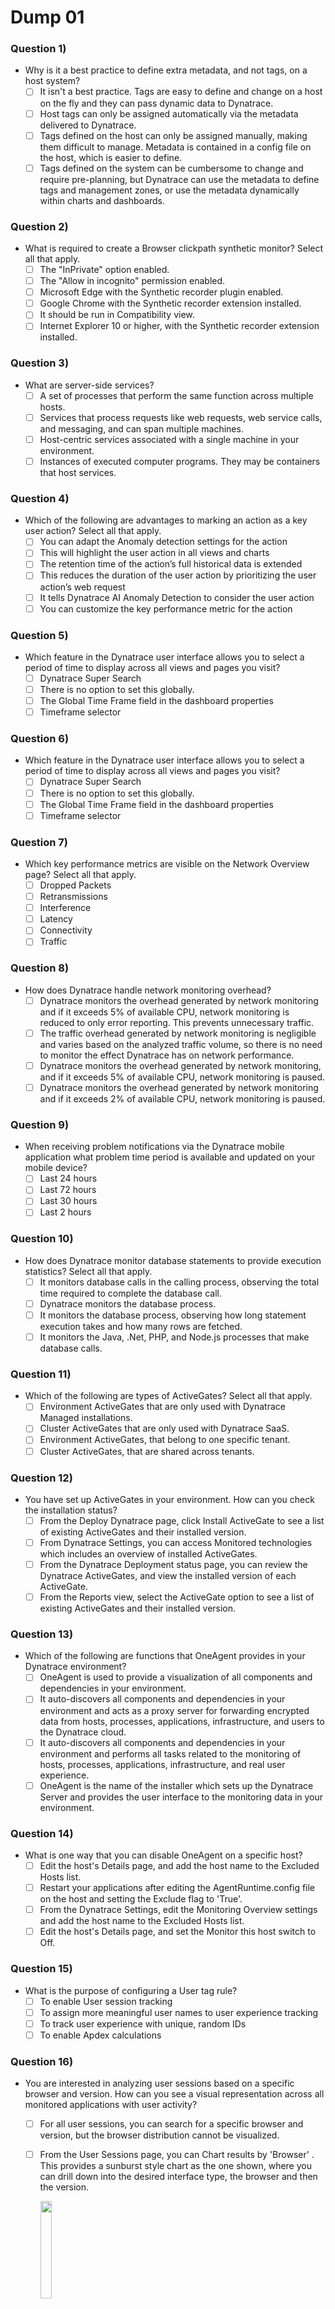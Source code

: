 # Dump 01
### **Question 1)**
- Why is it a best practice to define extra metadata, and not tags, on a host system?
    - [ ] It isn't a best practice. Tags are easy to define and change on a host on the fly and they can pass dynamic data to Dynatrace.
    - [ ] Host tags can only be assigned automatically via the metadata delivered to Dynatrace.
    - [ ] Tags defined on the host can only be assigned manually, making them difficult to manage. Metadata is contained in a config file on the host, which is easier to define.
    - [ ] Tags defined on the system can be cumbersome to change and require pre-planning, but Dynatrace can use the metadata to define tags and management zones, or use the metadata dynamically within charts and dashboards.
### **Question 2)**
- What is required to create a Browser clickpath synthetic monitor? Select all that apply.
    - [ ] The "InPrivate" option enabled.
    - [ ] The "Allow in incognito" permission enabled.
    - [ ] Microsoft Edge with the Synthetic recorder plugin enabled.
    - [ ] Google Chrome with the Synthetic recorder extension installed.
    - [ ] It should be run in Compatibility view.
    - [ ] Internet Explorer 10 or higher, with the Synthetic recorder extension installed.
### **Question 3)**
- What are server-side services?
    - [ ] A set of processes that perform the same function across multiple hosts.
    - [ ] Services that process requests like web requests, web service calls, and messaging, and can span multiple machines.
    - [ ] Host-centric services associated with a single machine in your environment.
    - [ ] Instances of executed computer programs. They may be containers that host services.
### **Question 4)**
- Which of the following are advantages to marking an action as a key user action? Select all that apply.
    - [ ] You can adapt the Anomaly detection settings for the action
    - [ ] This will highlight the user action in all views and charts
    - [ ] The retention time of the action’s full historical data is extended
    - [ ] This reduces the duration of the user action by prioritizing the user action’s web request
    - [ ] It tells Dynatrace AI Anomaly Detection to consider the user action
    - [ ] You can customize the key performance metric for the action
### **Question 5)**
- Which feature in the Dynatrace user interface allows you to select a period of time to display across all views and pages you visit?
    - [ ] Dynatrace Super Search
    - [ ] There is no option to set this globally.
    - [ ] The Global Time Frame field in the dashboard properties
    - [ ] Timeframe selector
### **Question 6)**
- Which feature in the Dynatrace user interface allows you to select a period of time to display across all views and pages you visit?
    - [ ] Dynatrace Super Search
    - [ ] There is no option to set this globally.
    - [ ] The Global Time Frame field in the dashboard properties
    - [ ] Timeframe selector
### **Question 7)**
- Which key performance metrics are visible on the Network Overview page? Select all that apply.
    - [ ] Dropped Packets
    - [ ] Retransmissions
    - [ ] Interference
    - [ ] Latency
    - [ ] Connectivity
    - [ ] Traffic
### **Question 8)**
- How does Dynatrace handle network monitoring overhead?
    - [ ] Dynatrace monitors the overhead generated by network monitoring and if it exceeds 5% of available CPU, network monitoring is reduced to only error reporting. This prevents unnecessary traffic.
    - [ ] The traffic overhead generated by network monitoring is negligible and varies based on the analyzed traffic volume, so there is no need to monitor the effect Dynatrace has on network performance.
    - [ ] Dynatrace monitors the overhead generated by network monitoring, and if it exceeds 5% of available CPU, network monitoring is paused.
    - [ ] Dynatrace monitors the overhead generated by network monitoring and if it exceeds 2% of available CPU, network monitoring is paused.
### **Question 9)**
- When receiving problem notifications via the Dynatrace mobile application what problem time period is available and updated on your mobile device?
    - [ ] Last 24 hours
    - [ ] Last 72 hours
    - [ ] Last 30 hours
    - [ ] Last 2 hours
### **Question 10)**
- How does Dynatrace monitor database statements to provide execution statistics? Select all that apply.
    - [ ] It monitors database calls in the calling process, observing the total time required to complete the database call.
    - [ ] Dynatrace monitors the database process.
    - [ ] It monitors the database process, observing how long statement execution takes and how many rows are fetched.
    - [ ] It monitors the Java, .Net, PHP, and Node.js processes that make database calls.
### **Question 11)**
- Which of the following are types of ActiveGates? Select all that apply.
    - [ ] Environment ActiveGates that are only used with Dynatrace Managed installations.
    - [ ] Cluster ActiveGates that are only used with Dynatrace SaaS.
    - [ ] Environment ActiveGates, that belong to one specific tenant.
    - [ ] Cluster ActiveGates, that are shared across tenants.
### **Question 12)**
- You have set up ActiveGates in your environment. How can you check the installation status?
    - [ ] From the Deploy Dynatrace page, click Install ActiveGate to see a list of existing ActiveGates and their installed version.
    - [ ] From Dynatrace Settings, you can access Monitored technologies which includes an overview of installed ActiveGates.
    - [ ] From the Dynatrace Deployment status page, you can review the Dynatrace ActiveGates, and view the installed version of each ActiveGate.
    - [ ] From the Reports view, select the ActiveGate option to see a list of existing ActiveGates and their installed version.
### **Question 13)**
- Which of the following are functions that OneAgent provides in your Dynatrace environment?
    - [ ] OneAgent is used to provide a visualization of all components and dependencies in your environment.
    - [ ] It auto-discovers all components and dependencies in your environment and acts as a proxy server for forwarding encrypted data from hosts, processes, applications, infrastructure, and users to the Dynatrace cloud.
    - [ ] It auto-discovers all components and dependencies in your environment and performs all tasks related to the monitoring of hosts, processes, applications, infrastructure, and real user experience.
    - [ ] OneAgent is the name of the installer which sets up the Dynatrace Server and provides the user interface to the monitoring data in your environment.
### **Question 14)**
- What is one way that you can disable OneAgent on a specific host?
    - [ ] Edit the host's Details page, and add the host name to the Excluded Hosts list.
    - [ ] Restart your applications after editing the AgentRuntime.config file on the host and setting the Exclude flag to 'True'.
    - [ ] From the Dynatrace Settings, edit the Monitoring Overview settings and add the host name to the Excluded Hosts list.
    - [ ] Edit the host's Details page, and set the Monitor this host switch to Off.
### **Question 15)**
- What is the purpose of configuring a User tag rule?
    - [ ] To enable User session tracking
    - [ ] To assign more meaningful user names to user experience tracking
    - [ ] To track user experience with unique, random IDs
    - [ ] To enable Apdex calculations
### **Question 16)**
- You are interested in analyzing user sessions based on a specific browser and version. How can you see a visual representation across all monitored applications with user activity?
    - [ ] For all user sessions, you can search for a specific browser and version, but the browser distribution cannot be visualized.
    - [ ] From the User Sessions page, you can Chart results by 'Browser' . This provides a sunburst style chart as the one shown, where you can drill down into the desired interface type, the browser and then the version.
        
        <img src=https://i.imgur.com/5QAQOPI.png width=20%>

    - [ ] This is not available across all monitored applications.
    - [ ] From the Mobile applications page, you can select a mobile application, and view the Browser breakdown. This will provide a chart and table as shown, where you can drill down into the Browser Distribution.

        <img src=https://i.imgur.com/QHIhzVA.png width=20%>

### **Question 17)**
- Which ports are used for OneAgent traffic to a Managed Dynatrace node?
    - [ ] 80 or 8080
    - [ ] 8443 or 443
    - [ ] 9200 or 9300
    - [ ] 5701-5711
### **Question 18)**
- An important metric in determining Host health is Memory health. Which metrics are used to determine Memory health? Select all that apply.
    - [ ] Page Faults
    - [ ] CPU Capacity
    - [ ] Total RAM
    - [ ] Memory Used
### **Question 19)**
- You are creating a user action naming rule and you want to show the 'trip id' followed by the ID number. You have previewed your rule and see the following user action names: trip_id 161&success =1 and trip_id 1920&success=0
- What do you need to do to show only: trip_id 161 or trip_id 1920 as the user action name?
    - [ ] Create another naming rule to execute after this one
    - [ ] Add a custom text value
    - [ ] An additional processing step
    - [ ] Add a placeholder
### **Question 20)**
- After setting up a synthetic measurement, when will a report for that measurement first appear under the Reports section?
    - [ ] After the first weekly report run (at midnight on Sundays)**
    - [ ] After 24 hours of data collection
    - [ ] Reports do not show synthetic measurements
    - [ ] After 10 datapoints are collected
### **Question 21)**
- Which statement about Root Cause Analysis in Dynatrace is true?
    - [ ] The first entity for which there is a threshold violation detected, will always be the root cause of a problem.
    - [ ] A threshold violation in any monitored entity means that this entity is definitely part of the root cause.
    - [ ] A root cause is always identified as being at the bottom layer of a Smartscape. That is, at the Datacenter level.
    - [ ] The root cause is computed by artificial intelligence that understands cause and effect relationships of all monitored entities.
### **Question 22)**
- Which metrics are used to calculate overall Network Connectivity metrics, that is, the percentage of connections that have been successfully established? Select all that apply.
    - [ ] The number of times Network monitoring overhead increases over 5% of available CPU
    - [ ] The number of TCP connection refused errors
    - [ ] The number of TCP connection timeout errors
    - [ ] The total number of connection attempts
### **Question 23)**
When you record a browser clickpath, what are the interactions with your web application captured as?


A video of the actions to be played back


A grouping of URLs


A series of different types of events


User actions in a session
### **Question 24)**
Why is it important to include Dynatrace network monitoring metrics as part of a performance analysis?


It is not important to include, because it is enough to know that a process has sufficient server resources and is responding in a timely manner.


The network is part of your application's underlying infrastructure. As well, network performance can be a root cause for an application problem.


Analysis of network monitoring metrics often results in the discovery of application errors from an unrelated process which is hoarding network resources.


Dynatrace network monitoring provides detailed information about user network speeds to determine their connectivity to a monitored application.
### **Question 25)**
What is a PurePath?


A PurePath is a real-time view of all the components and processes in your application infrastructure.


A PurePath is diagnostic information available for every single transaction which enables more accurate reporting, and faster root cause analysis.


A PurePath monitors the performance of an application and its services across the entire user session.


A PurePath is a simulated user visit that allows you to monitor a business critical workflow.
### **Question 26)**
What can you do to change how process groups are detected?


You cannot change how process groups are detected.


You can configure OneAgent to detect additional processes via the setup process wizard.


You can create your own process group detection rules.


You can define key process attributes.
### **Question 27)**
Which statements about ActiveGates are true? Select all that apply.


By using an ActiveGate, firewall settings can be simplified as only the host running the ActiveGate needs to be connected to the Dynatrace Server.


An Environment ActiveGate is required to allow OneAgent to send data to the Dynatrace server.


There cannot be more than one Cluster ActiveGate installed in a monitored environment.


The ActiveGate bundles the OneAgent traffic.


For VMware monitoring, an Environment ActiveGate is required when using Dynatrace SaaS.
### **Question 28)**
What is the relative timeframe used for traffic anomaly detection?


Average on this day of week for the month


Average of the last two weeks


The previous day


7 days ago
### **Question 29)**
Which of the following can conversion goals be set up to capture? Select all that apply.


Session duration


JavaScript variable


User action


Destination

clear

Meta tag contents
### **Question 30)**
How can you chart User Sessions that include a particular action?

clear

Add a filter for user action duration


Add a filter that includes the count of the user action


Chart results by the application


Add a filter for the user action name
### **Question 31)**
For a key request, how long is 1-minute interval granularity request history available?


14 days


Forever


400 days


28 days
### **Question 32)**
How long does it take for a user session to be visible in the user session search?


Typically within 4 minutes.


Immediately when a user sessions is finished.


Typically within 20 minutes of the user session ending.


Not until 30 minutes after the user session starts.
### **Question 33)**
What are private synthetic locations in Dynatrace?


Private locations can only be defined in Azure for Synthetic testing.


They are private locations to test out new OneAgent beta features.

clear

They are used to execute browser and HTTP monitors from your own infrastructure.


Private locations is a feature only available to SaaS customers.
### **Question 34)**
What is the data retention period for RUM Session Replay data?


Configurable up to 60 days


Fixed at 35 days


Fixed at 10 days


Configurable up to 35 days
### **Question 35)**
How is user session duration calculated?


It is the elapsed time between initiation of the first user action in a session and the completion of the last user action in the session.


It is the total time of all user actions from every visit made by a unique user calculated over a period of 7 days.


It is the elapsed time between initiation of the first user action in a session and the completion of the last user action in the session, with timeout periods factored in.


It is the elapsed time between initiation of the first user action in a session until 30 minutes after the completion of the last user action or when the browser has timed out.
### **Question 36)**
Which three concepts does Dynatrace consider when identifying and naming web request services?


Virtual host, Server block, Site


WSDL, Properties, Tags


Web application ID, Virtual Directory, WSDL


Web server name, Context root, Web application ID
### **Question 37)**
Why is transfer size an important Digital Experience Management (DEM)** metric?

clear

A small transfer size means your application is performing poorly.


A large transfer size means your application is performing poorly.


A large transfer size might not lead to poor performance, but it does use up data from a user's data plan when accessed on a mobile device.


It is not important if it is combined with a low Visually Complete number, as the user experience is still very good.
### **Question 38)**
What is a Process group within Dynatrace?


A set of processes that perform the same function across multiple hosts.


A set of processes that perform a similar function on the same host.


Processes you have assigned to the same group.


An instance of a computer program that is being executed.
### **Question 39)**
Which of the following is NOT an event severity level in Dynatrace?

clear

Availability


Error


Slowdown


Resource


Anomaly
### **Question 40)**
You are investigating a problem that was caused by CPU saturation on one of your monitored hosts. From the problem details, how can you see when the problem evolved and how services were affected?


1. Open the applications that run on the host

2. Check the development of user actions per minute

--

1. Open the Visual Resolution Path and replay the problem timeline

2. Navigate to the affected entities to investigate them in data

--

1. Open the Smartscape topology

2. Select the affected host

3. Navigate through the vertical relationships

4. Investigate the entities at each tier

--
1. Open the Host's details page

2. Navigate through the processes, services, and applications

3. For each, check the metrics such as failure rate, response time, and traffic
### **Question 41)**
Which of the following are options for recurrence of Maintenance windows? Select all that apply.


Custom recurring timeframe


A specific day of the year, every year


Day of week


Daily


Day of the month
### **Question 42)**
Which of the following are benefits of Dynatrace database monitoring? Select all that apply.


You can see how much load is placed on your database by individual services.


You can manage your SQL server along with Dynatrace elements in the Dashboard.


You can find out which services talk to each database most frequently.


You can receive tips on how to improve the database calling code.


You can find expensive database calls, for example those that read a lot of data.
### **Question 43)**
What is a request attribute?


Request attributes are key/value pairs associated with a particular service request.


An important process that belongs to a deployment unit.


Request attributes are important details about containers.


A request of particular interest in your web-application environment because it is a critical measure of business success.
### **Question 44)**
Select the components on a host that are monitored by OneAgent. Select all that apply.


NIC


Battery


Disk


Memory


CPU
### **Question 45)**
Where do you find details about crashes in a monitored mobile application?


The Details page of the services used by the mobile application.


From the "Mobile application crashes" report.


The Details page of the mobile application.


From the individual user sessions that have been captured for the mobile application.
### **Question 46)**
Dynatrace Synthetic supports three types of synthetic monitoring. They are:


Single-URL browser monitors, browser clickpaths, and HTTP monitors


Single-URL browser monitors, browser clickpaths, and API monitors


Multi-URL browser monitors, browser clickpaths, and API monitors


Multi-URL browser monitors, browser clickpaths, and HTTP monitors
### **Question 47)**
In a Dynatrace managed environment, why must you ensure there is outbound communication to Dynatrace Mission Control?


Dynatrace Mission Control needs to provide license validation, health monitoring and automatic updates to your Dynatrace managed cluster.


Dynatrace Mission Control is responsible for encrypting your data before uploading it to the Dynatrace cloud.


It is mandatory so the Dynatrace support team can access your environment to provide troubleshooting assistance.


Dynatrace Mission Control acts as a proxy for the Dynatrace user interface on your server.
### **Question 47)**
In a Dynatrace managed environment, why must you ensure there is outbound communication to Dynatrace Mission Control?


Dynatrace Mission Control needs to provide license validation, health monitoring and automatic updates to your Dynatrace managed cluster.


Dynatrace Mission Control is responsible for encrypting your data before uploading it to the Dynatrace cloud.


It is mandatory so the Dynatrace support team can access your environment to provide troubleshooting assistance.


Dynatrace Mission Control acts as a proxy for the Dynatrace user interface on your server.
### **Question 48)**
What is the smallest interval that a browser clickpath can execute at?


1 minute


15 minutes


5 minutes


10 minutes
### **Question 49)**
Which event type has the highest severity level?


Availability events


Slowdown events


Resource events


Info events
### **Question 50)**
You want to receive Dynatrace push notifications directly on your iOS or Android mobile device. How do you do this?

--

For each Problem Type for which you want a notification do the following:

1. Click the Properties button

2. Select Notification Options

3. Add your mobile phone number

--

1. Access Dynatrace Settings

2. On the Problems page, open the problem, and forward it to your mobile device

--

1. Access Dynatrace Settings

2. On the Notifications page, enter your mobile device phone number in Other Contacts

--

1. Install the Dynatrace mobile application on your device

2. Log in to the App with your Dynatrace environment credentials
### **Question 51)**
What information is shown in a Smartscape?

clear

The visual representation of all entities automatically discovered in the observed environment and the dependencies between them.


The current OneAgent deployment status across all monitored entities.


A customized visualization of the environment topology, shown as desired by the user. It may not necessarily reflect the actual environment topology.


The entities in the monitored environment that have been tagged for inclusion in automatic root cause analysis, either manually or automatically (rule-based).
### **Question 52)**
What does a dashed connection between two services in a Smartscape view mean?

clear

The communication between the services is unstable. For example, there are some failed requests.


The communication status is fine, with no outages.


The services should be communicating, but due to a problem, there is no communication between the services.


There has been communication between the services in the past, but not recently.
### **Question 53)**
Which approaches are used to determine whether or not a problem should be raised? Select all that apply.


Built-in static thresholds


User-triggered


User-defined static thresholds


Automatic baselines

clear

Randomized sampling
### **Question 54)**
What is visualized in a Service flow?


An overview of the topological dependencies of processes, and services, vertically and horizontally


The sequence of service calls triggered by a single service request


An overview of applications and services, and the impact of any performance problems on your environment


Applications or services using a service and the calls the service makes to other services or databases
### **Question 55)**
You want to ensure that certain content is loading on a web page for users in Europe. How can you check this?


Create a Browser Clickpath with a location in Europe that ends with a validation check for a specific page element.


Create a Browser Monitor with a location in Europe and a content validation rule that fails if the website content contains the elements you are concerned with.


Create a Browser Monitor with a location in Europe and a content validation rule that passes if the website content contains the elements you are concerned with.


Any monitor running from a location in Europe will generate a problem report if all elements do not load.
### **Question 56)**
What is the smallest interval at which an HTTP monitor can execute?


15 minutes


5 minutes


1 minute


10 minutes
### **Question 57)**
Which of the following statements about baselines is true?


Automatic baselines are available immediately after the application or service has been detected.


Automatic baselines are available 1 hour after the application or service has been detected.


Automatic baselines are available 7 days after the application or service has been detected.


Automatic baselines are available 2 hours after the application or service has been detected.
### **Question 58)**
What feature can you use to help organize and manage things like anomaly detection and OneAgent updates for hosts in your environment?


Host groups


Host configuration rules


Management groups


Host tags
### **Question 59)**
What options are available for configuring environment wide privacy settings?


Mask end users' IP addresses and GPS coordinates


Disable unique user id assignment


Mask personal data in URIs


Mask user actions


Mask data entry fields
### **Question 60)**
How can you check that a web application is successfully enabled with RUM?


The web page has the JS_Agent_Enabled indicator set to On.


The web page shows the "Powered By Dynatrace" logo.


The web page displays a "Dynatrace Inside" logo at the bottom of the page.


The web page source contains a script tag with the JavaScript Agent referenced.
### **Question 61)**
How does Dynatrace use browser cookies? Select all that apply.

clear

To provide authentication with Dynatrace SaaS.


To provide root cause analysis.


To monitor site performance.


To analyze website usage.


To track user behavior.
### **Question 62)**
When would Agentless Real User Monitoring be used in a Dynatrace environment?


Agentless RUM should be used only when you want to enable deep services monitoring.


Agentless RUM is required in order to enable real user monitoring on a virtual host.


Agentless RUM should be used only when the Dynatrace OneAgent cannot be installed on a host.


If a page in a web application uses JavaScript and you wish to enable real user monitoring, you will need to use Agentless RUM in order to generate the correct JavaScript tags in the correct locations.
### **Question 63)**
On the Service Quality report, what is used to calculate the Application score?


The average Apdex value and the total number of problems


The average of the Apdex values over the last month


The average Apdex value and the total number of user actions


The average Apdex value and the percentage of user actions not affected by problems
### **Question 64)**
How long is Real User monitoring data for User Sessions stored?


10 days


90 days


35 days


4 weeks
### **Question 65)**
When creating a rule for an alerting profile, which of the following is NOT an option for the problem severity level?


Information


Error


Availability


Slowdown
### **Question 66)**
From the page shown in the image, what can you tell about the Problem status of the environment? Select all that apply.

<img src=https://i.imgur.com/dyFReRk.png width=40%>

From Apr 12 22:00 - Apr 13 00:00, there were 3 problems identified.


Less than 6 problems occurred on Apr 11.


Most problems were caused by a network problem.


Of the problems that have occurred over the last 72 hours, all of them have been closed.


Users were affected by the problems that occurred in the selected time frame.
### **Question 67)**
What does Dynatrace consider as an External Service?


Any service which is called by your application or another service, and is directly monitored by OneAgent.


A third-party service which is outside of your application environment, but still monitored by OneAgent.


JDBC calls sent to your database which retrieve performance metrics to deliver to OneAgent.


Any service which is called by your application or another service, but is NOT directly monitored by OneAgent.
### **Question 68)**
What is a Monitoring Candidate within Dynatrace?

Hosts which are indicated as being monitored remotely by OneAgent and communicate with other hosts in your environment.


A host which has NOT communicated with OneAgent within the last two hours.


A host that communicates with a monitored host in your environment but does not have OneAgent installed.


Any entity in your environment which should be providing data to Dynatrace, but currently isn't.
### **Question 69)**
Why would you adjust performance thresholds for different key user actions?

clear

This is a requirement when a key user action is created.


To ensure problems are only raised for the most important user actions.


The acceptable performance for an action can vary based on user expectations or the time needed to perform its function.


Marking an action as a key user action is the only way to change performance thresholds within your application.
### **Question 70)**
How do you configure agentless Real User Monitoring for an application?


You manually insert a JavaScript tag or code snippet into each of your application’s pages.


Add the x-dynatrace header followed by your application's custom Dynatrace ID.


You enable the "agentless" option while installing or upgrading OneAgent.


Set the environment variable DT_APPLICATIONID=`<name>` on your host.
